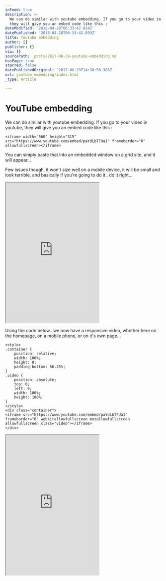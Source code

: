 ```yaml
---
inFeed: true
description: >-
  We can do similar with youtube embedding. If you go to your video in youtube,
  they will give you an embed code like this :
dateModified: '2018-04-28T06:33:42.024Z'
datePublished: '2018-04-28T06:33:42.899Z'
title: YouTube embedding
author: []
publisher: {}
via: {}
sourcePath: _posts/2017-08-29-youtube-embedding.md
hasPage: true
starred: false
datePublishedOriginal: '2017-08-29T14:38:58.386Z'
url: youtube-embedding/index.html
_type: Article

---
```

# YouTube embedding

We can do similar with youtube embedding. If you go to your video in youtube, they will give you an embed code like this :

    <iframe width="560" height="315" src="https://www.youtube.com/embed/paYdLbTFUaI" frameborder="0" allowfullscreen></iframe>
    

You can simply paste that into an embedded window on a grid site, and it will appear...

Few issues though, it won't size well on a mobile device, it will be small and look terrible, and basically if you're going to do it.. do it right...

<iframe src="https://the-grid.github.io/ed-userhtml/?g=eJx1kDFrxDAMhff8CmPo2DgtXIc0yVgodGyHjnasXMQ5UbCVmGu5_16ThCtcqTZ9SE_vqQp8dtBkeUsjaxzBi-9MpJooICONpfDgNOMCzyuPaLkvxUNR3G2gBzz2XIpiaydtLY7He0PMNJTi8JQ_HtLoJcsXtEB_5LUJ5Gbe5Zmmq5SD7lf337sbuWSV2qNUFhfROh1CLa-pZOLYeT2ACL6tZc88hVKpGGN-pplnA-kFg4LBgFWT_rRv5v3lQ79KsW4Z8hZ8LQspIpgTsnaOYjc7F1oPMIqBvm7Rbb97Wt8gm0ptfpIxlRw3PyXyfhE" height="450" style=""></iframe>

Using the code below.. we now have a responsive video, whether here on the homepage, on a mobile phone, or on it's own page...

    <style>
    .container {
        position: relative;
        width: 100%;
        height: 0;
        padding-bottom: 56.25%;
    }
    .video {
        position: absolute;
        top: 0;
        left: 0;
        width: 100%;
        height: 100%;
    }
    </style>
    <div class="container">
    <iframe src="https://www.youtube.com/embed/paYdLbTFUaI" frameborder="0" webkitallowfullscreen mozallowfullscreen allowfullscreen class="video"></iframe>
    </div>

<iframe src="https://the-grid.github.io/ed-userhtml/?g=eJx1j8FqhEAQRO9-RTOwxzhuYHMw6gcEArkkh9xGp9VORltmWmUT9t8jKhvYkL7Vo6iuyoKcHRZRXHEvhnr08B3BcgMHEuI-BY_OCE34uPKZrLQpHJPksIEWqWklhWSTg7GW-uauZBHuUjg9xPenxXqJ4oks8p94UwZ2o-zxwsM1ymH9m_vv341cokzvUzJLE1TOhJCr6yq1cKq96RCCr3LVigwh1frMo4xxifrp1by1zx_u5b1RsBpL9hZ9rhIFM5afJMY5nuvRuVB5xB46_rpFt3qvsS5XRaa3CksXvZQsfgDLYXkw" height="450" style=""></iframe>